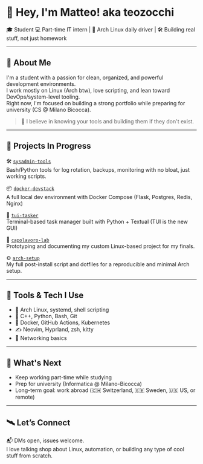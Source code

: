 # 👋 Hey, I'm Matteo! aka teozocchi

🎓 Student
💻 Part-time IT intern | 🐧 Arch Linux daily driver | 🛠 Building real stuff, not just homework

---

## 🧠 About Me

I'm a student with a passion for clean, organized, and powerful development environments.  
I work mostly on Linux (Arch btw), love scripting, and lean toward DevOps/system-level tooling.  
Right now, I'm focused on building a strong portfolio while preparing for university (CS @ Milano Bicocca).

> 🔧 I believe in knowing your tools and building them if they don't exist.

---

## 🚧 Projects In Progress

🛠 [`sysadmin-tools`](https://github.com/sh1rafune/sysadmin-tools)  
Bash/Python tools for log rotation, backups, monitoring with no bloat, just working scripts.

📦 [`docker-devstack`](https://github.com/sh1rafune/docker-devstack)  
A full local dev environment with Docker Compose (Flask, Postgres, Redis, Nginx)

📜 [`tui-tasker`](https://github.com/sh1rafune/tui-tasker)  
Terminal-based task manager built with Python + Textual (TUI is the new GUI)

🎯 [`capolavoro-lab`](https://github.com/sh1rafune/capolavoro-lab)  
Prototyping and documenting my custom Linux-based project for my finals.

⚙️ [`arch-setup`](https://github.com/sh1rafune/arch-setup)  
My full post-install script and dotfiles for a reproducible and minimal Arch setup.

---

## 🧰 Tools & Tech I Use

- 🐧 Arch Linux, systemd, shell scripting
- 🐍 C++, Python, Bash, Git
- 🐳 Docker, GitHub Actions, Kubernetes
- ✍️ Neovim, Hyprland, zsh, kitty
- 📡 Networking basics

---

## 🎯 What's Next

- Keep working part-time while studying  
- Prep for university (Informatica @ Milano-Bicocca)  
- Long-term goal: work abroad (🇨🇭 Switzerland, 🇸🇪 Sweden, 🇺🇸 US, or remote)

---

## 🛰️ Let’s Connect

📬 DMs open, issues welcome.  
I love talking shop about Linux, automation, or building any type of cool stuff from scratch.
